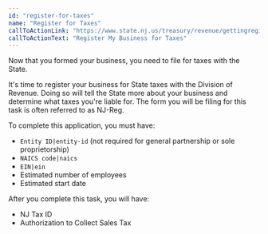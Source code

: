 ```yaml
---
id: "register-for-taxes"
name: "Register for Taxes"
callToActionLink: "https://www.state.nj.us/treasury/revenue/gettingregistered.shtml"
callToActionText: "Register My Business for Taxes"
---
```

Now that you formed your business, you need to file for taxes with the State.

It's time to register your business for State taxes with the Division of Revenue. Doing so will tell the State more about your business and determine what taxes you're liable for. The form you will be filing for this task is often referred to as NJ-Reg.

To complete this application, you must have:
- `Entity ID|entity-id` (not required for general partnership or sole proprietorship)
- `NAICS code|naics`
- `EIN|ein`
- Estimated number of employees
- Estimated start date

After you complete this task, you will have:
- NJ Tax ID
- Authorization to Collect Sales Tax

